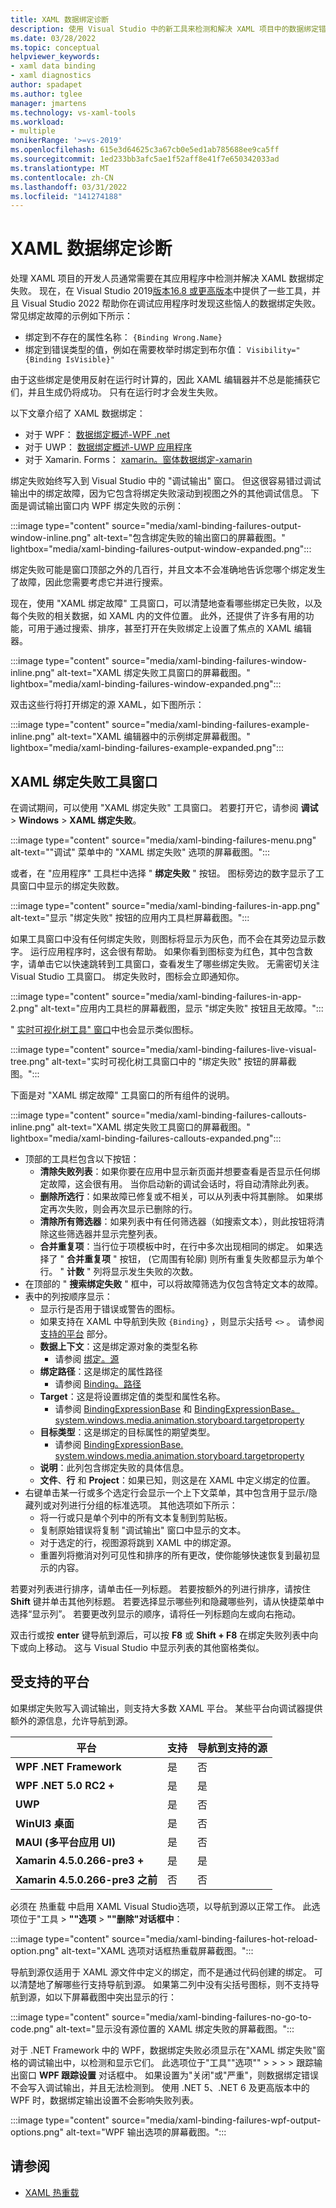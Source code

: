 ```yaml
---
title: XAML 数据绑定诊断
description: 使用 Visual Studio 中的新工具来检测和解决 XAML 项目中的数据绑定错误。
ms.date: 03/28/2022
ms.topic: conceptual
helpviewer_keywords:
- xaml data binding
- xaml diagnostics
author: spadapet
ms.author: tglee
manager: jmartens
ms.technology: vs-xaml-tools
ms.workload:
- multiple
monikerRange: '>=vs-2019'
ms.openlocfilehash: 615e3d64625c3a67cb0e5ed1ab785688ee9ca5ff
ms.sourcegitcommit: 1ed233bb3afc5ae1f52aff8e41f7e650342033ad
ms.translationtype: MT
ms.contentlocale: zh-CN
ms.lasthandoff: 03/31/2022
ms.locfileid: "141274188"
---
```

# <a name="xaml-data-binding-diagnostics"></a>XAML 数据绑定诊断

处理 XAML 项目的开发人员通常需要在其应用程序中检测并解决 XAML 数据绑定失败。 现在，在 Visual Studio 2019[版本16.8 或更高版本](/visualstudio/releases/2019/history)中提供了一些工具，并且 Visual Studio 2022 帮助你在调试应用程序时发现这些恼人的数据绑定失败。 常见绑定故障的示例如下所示：

- 绑定到不存在的属性名称： `{Binding Wrong.Name}`
- 绑定到错误类型的值，例如在需要枚举时绑定到布尔值： `Visibility="{Binding IsVisible}"`

由于这些绑定是使用反射在运行时计算的，因此 XAML 编辑器并不总是能捕获它们，并且生成仍将成功。 只有在运行时才会发生失败。

以下文章介绍了 XAML 数据绑定：

- 对于 WPF： [数据绑定概述-WPF .net](/dotnet/desktop/wpf/data/)
- 对于 UWP： [数据绑定概述-UWP 应用程序](/windows/uwp/data-binding/data-binding-quickstart/)
- 对于 Xamarin. Forms： [xamarin。窗体数据绑定-xamarin](/xamarin/xamarin-forms/app-fundamentals/data-binding/)

绑定失败始终写入到 Visual Studio 中的 "调试输出" 窗口。 但这很容易错过调试输出中的绑定故障，因为它包含将绑定失败滚动到视图之外的其他调试信息。 下面是调试输出窗口内 WPF 绑定失败的示例：

:::image type="content" source="media/xaml-binding-failures-output-window-inline.png" alt-text="包含绑定失败的输出窗口的屏幕截图。" lightbox="media/xaml-binding-failures-output-window-expanded.png":::

绑定失败可能是窗口顶部之外的几百行，并且文本不会准确地告诉您哪个绑定发生了故障，因此您需要考虑它并进行搜索。

现在，使用 "XAML 绑定故障" 工具窗口，可以清楚地查看哪些绑定已失败，以及每个失败的相关数据，如 XAML 内的文件位置。 此外，还提供了许多有用的功能，可用于通过搜索、排序，甚至打开在失败绑定上设置了焦点的 XAML 编辑器。

:::image type="content" source="media/xaml-binding-failures-window-inline.png" alt-text="XAML 绑定失败工具窗口的屏幕截图。" lightbox="media/xaml-binding-failures-window-expanded.png":::

双击这些行将打开绑定的源 XAML，如下图所示：

:::image type="content" source="media/xaml-binding-failures-example-inline.png" alt-text="XAML 编辑器中的示例绑定屏幕截图。" lightbox="media/xaml-binding-failures-example-expanded.png":::

## <a name="xaml-binding-failures-tool-window"></a>XAML 绑定失败工具窗口

在调试期间，可以使用 "XAML 绑定失败" 工具窗口。 若要打开它，请参阅 **调试**  >  **Windows**  >  **XAML 绑定失败**。

:::image type="content" source="media/xaml-binding-failures-menu.png" alt-text="&quot;调试&quot; 菜单中的 &quot;XAML 绑定失败&quot; 选项的屏幕截图。":::

或者，在 "应用程序" 工具栏中选择 " **绑定失败** " 按钮。 图标旁边的数字显示了工具窗口中显示的绑定失败数。

:::image type="content" source="media/xaml-binding-failures-in-app.png" alt-text="显示 &quot;绑定失败&quot; 按钮的应用内工具栏屏幕截图。":::

如果工具窗口中没有任何绑定失败，则图标将显示为灰色，而不会在其旁边显示数字。 运行应用程序时，这会很有帮助。 如果你看到图标变为红色，其中包含数字，请单击它以快速跳转到工具窗口，查看发生了哪些绑定失败。 无需密切关注 Visual Studio 工具窗口。 绑定失败时，图标会立即通知你。

:::image type="content" source="media/xaml-binding-failures-in-app-2.png" alt-text="应用内工具栏的屏幕截图，显示 &quot;绑定失败&quot; 按钮且无故障。":::

" [实时可视化树工具" 窗口](inspect-xaml-properties-while-debugging.md)中也会显示类似图标。

:::image type="content" source="media/xaml-binding-failures-live-visual-tree.png" alt-text="实时可视化树工具窗口中的 &quot;绑定失败&quot; 按钮的屏幕截图。":::

下面是对 "XAML 绑定故障" 工具窗口的所有组件的说明。

:::image type="content" source="media/xaml-binding-failures-callouts-inline.png" alt-text="XAML 绑定失败工具窗口的屏幕截图。" lightbox="media/xaml-binding-failures-callouts-expanded.png":::

* 顶部的工具栏包含以下按钮：
  * **清除失败列表**：如果你要在应用中显示新页面并想要查看是否显示任何绑定故障，这会很有用。 当你启动新的调试会话时，将自动清除此列表。
  * **删除所选行**：如果故障已修复或不相关，可以从列表中将其删除。 如果绑定再次失败，则会再次显示已删除的行。
  * **清除所有筛选器**：如果列表中有任何筛选器（如搜索文本），则此按钮将清除这些筛选器并显示完整列表。
  * **合并重复项**：当行位于项模板中时，在行中多次出现相同的绑定。 如果选择了 " **合并重复项** " 按钮， (它周围有轮廓) 则所有重复失败都显示为单个行。 " **计数** " 列将显示发生失败的次数。
* 在顶部的 " **搜索绑定失败** " 框中，可以将故障筛选为仅包含特定文本的故障。
* 表中的列按顺序显示：
  * 显示行是否用于错误或警告的图标。
  * 如果支持在 XAML 中导航到失败 `{Binding}` ，则显示尖括号 `<>` 。 请参阅 [支持的平台](#supported-platforms) 部分。
  * **数据上下文**：这是绑定源对象的类型名称
    * 请参阅 [绑定。源](/dotnet/api/system.windows.data.binding.source)
  * **绑定路径**：这是绑定的属性路径
    * 请参阅 [Binding。路径](/dotnet/api/system.windows.data.binding.path)
  * **Target**：这是将设置绑定值的类型和属性名称。
    * 请参阅 [BindingExpressionBase](/dotnet/api/system.windows.data.bindingexpressionbase.target) 和 [BindingExpressionBase。 system.windows.media.animation.storyboard.targetproperty](/dotnet/api/system.windows.data.bindingexpressionbase.targetproperty)
  * **目标类型**：这是绑定的目标属性的期望类型。
    * 请参阅 [BindingExpressionBase. system.windows.media.animation.storyboard.targetproperty](/dotnet/api/system.windows.data.bindingexpressionbase.targetproperty)
  * **说明**：此列包含绑定失败的具体信息。
  * **文件**、**行** 和 **Project**：如果已知，则这是在 XAML 中定义绑定的位置。
* 右键单击某一行或多个选定行会显示一个上下文菜单，其中包含用于显示/隐藏列或对列进行分组的标准选项。 其他选项如下所示：
  * 将一行或只是单个列中的所有文本复制到剪贴板。
  * 复制原始错误将复制 "调试输出" 窗口中显示的文本。
  * 对于选定的行，视图源将跳到 XAML 中的绑定源。
  * 重置列将撤消对列可见性和排序的所有更改，使你能够快速恢复到最初显示的内容。

若要对列表进行排序，请单击任一列标题。 若要按额外的列进行排序，请按住 **Shift** 键并单击其他列标题。 若要选择显示哪些列和隐藏哪些列，请从快捷菜单中选择“显示列”。 若要更改列显示的顺序，请将任一列标题向左或向右拖动。

双击行或按 **enter** 键导航到源后，可以按 **F8** 或 **Shift + F8** 在绑定失败列表中向下或向上移动。 这与 Visual Studio 中显示列表的其他窗格类似。

## <a name="supported-platforms"></a>受支持的平台

如果绑定失败写入调试输出，则支持大多数 XAML 平台。 某些平台向调试器提供额外的源信息，允许导航到源。

|**平台**|**支持**|**导航到支持的源**|
|---|---|---|
|**WPF .NET Framework**|是|否|
|**WPF .NET 5.0 RC2 +**|是|是|
|**UWP**|是|否|
|**WinUI3 桌面**|是|否|
|**MAUI (多平台应用 UI)**|是|否|
|**Xamarin 4.5.0.266-pre3 +**|是|是|
|**Xamarin 4.5.0.266-pre3 之前**|否|否|

必须在 热重载 中启用 XAML Visual Studio选项，以导航到源以正常工作。 此选项位于"工具 > **""选项** > **""删除"对话框中**：

:::image type="content" source="media/xaml-binding-failures-hot-reload-option.png" alt-text="XAML 选项对话框热重载屏幕截图。":::

导航到源仅适用于 XAML 源文件中定义的绑定，而不是通过代码创建的绑定。 可以清楚地了解哪些行支持导航到源。 如果第二列中没有尖括号图标，则不支持导航到源，如以下屏幕截图中突出显示的行：

:::image type="content" source="media/xaml-binding-failures-no-go-to-code.png" alt-text="显示没有源位置的 XAML 绑定失败的屏幕截图。":::

对于 .NET Framework 中的 WPF，数据绑定失败必须显示在"XAML 绑定失败"窗格的调试输出中，以检测和显示它们。 此选项位于"工具""选项"" >  >  >  > 跟踪输出窗口 **WPF 跟踪设置** 对话框中。 如果设置为"关闭"或"严重"，则数据绑定错误不会写入调试输出，并且无法检测到。 使用 .NET 5、.NET 6 及更高版本中的 WPF 时，数据绑定输出设置不会影响失败列表。

:::image type="content" source="media/xaml-binding-failures-wpf-output-options.png" alt-text="WPF 输出选项的屏幕截图。":::

## <a name="see-also"></a>请参阅

* [XAML 热重载](xaml-hot-reload.md)
